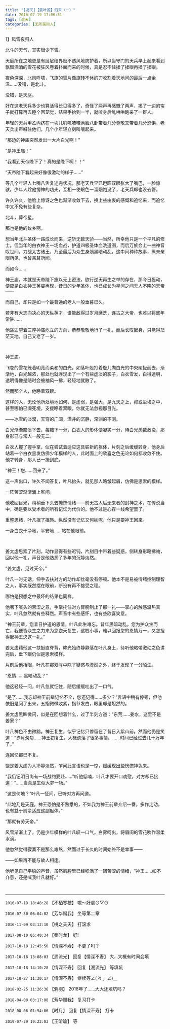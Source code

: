 ```yaml
---
title: "[遮天]【姜叶姜】归来（一）"
date: 2016-07-19 17:06:51
tags: [遮天]
categories: [无所属同人]
---
```


<p dir="ltr"  >1】风雪夜归人</p> 


<p dir="ltr"  >北斗的天气，其实很少下雪。</p> 
<p dir="ltr"  >天庭所在之地更是有层层结界密不透风地防护着，所以当守门的天兵早上起来看到飘飘洒洒的雪花被狂风卷着扑面而来的时候，真是忍不住揉了揉眼再揉了揉眼。</p> 
<p dir="ltr"  >夜色深深，北风呼啸，飞旋的雪片像旋转不休的刀收割着天地间的最后一点余温……没错，是北斗。</p> 
<p dir="ltr"  >没错，是天庭。</p> 
<p dir="ltr"  >好在这老天兵多少也算活得长见得多了，奇怪了两声再感慨了两声，揭了一边的帘子就打算再去睡个回笼觉，结果手抬到一半，就听身后乱哄哄跑来了一群人。</p> 
<p dir="ltr"  >年轻的天兵甲乙丙挤在一块儿叽叽喳喳满脸八卦带着几分尊敬又带着几分恐惧，老天兵出声喊住他们，几个小年轻立刻叫嚷起来。</p> 
<p dir="ltr"  >“那边的神庙突然发出一大片白光啊！”</p> 
<p dir="ltr"  >“是神王庙！”</p> 
<p dir="ltr"  >“我看到天帝陛下了！真的是陛下啊！！”</p> 
<p dir="ltr"  >“天帝陛下看起来好像很激动的样子……”</p> 
<p dir="ltr"  >等几个年轻人七嘴八舌复述完状况，那老天兵早已瞪圆双眼张大了嘴巴，一脸惊骇。少年人趁他愣神的功夫，互相一使眼色一溜烟跑没了，老天兵却也没去管。</p> 
<p dir="ltr"  >许久许久，他脸上惊讶之色也渐渐收敛下去，换上些由衷的感慨和追忆来，而追忆中又不免有些复杂。</p> 
<p dir="ltr"  >北斗，葬帝星。</p> 
<p dir="ltr"  >那也是他的故乡啊。</p> 
<p dir="ltr"  >想当年北斗圣体一路成长而来，逆斩无数天骄——当然，所幸他只是一个平凡的修士。但当年的白衣神王一场血战，护道四极圣体血洗道图，而后万族会上一曲神音叹世间，力战太古诸王，乃至最后为众生身殒黑暗动乱，这中间种种故事，纵未亲眼所见，也曾亲耳所闻。</p> 
<p dir="ltr"  >而如今……</p> 
<p dir="ltr"  >神王庙，本就是天帝陛下施以无上密法，欲行逆天再生之举的存在，那今日轰动，便应是白衣神王英姿再现，昔日的少年圣体，也已成长为星河之间无人不晓的天帝——</p> 
<p dir="ltr"  >而自己，却只是如一个最普通的老人一般垂暮已久。</p> 
<p dir="ltr"  >若非有大志向决心的天纵英才，谁能敌得过岁月磨洗，连古之大帝，也难以将盛年常驻……</p> 
<p dir="ltr"  >他遥遥望着三座神庙屹立的方向，恭恭敬敬地行了一礼，而后长叹起身，只觉得茫茫天地，自己又老了一岁。</p> 
<p dir="ltr"  >&nbsp;</p> 
<p dir="ltr"  >神王庙。</p> 
<p dir="ltr"  >飞卷的雪花笼着明亮而柔和的白光，如落叶般打着旋儿向白光的中央聚拢而去，渐渐地，白光越浓，那处也就浮现出了一个有些虚淡的影子，白衣雪发，白得透明，透明得像是随时会被袖风一拂，轻轻地就散了。</p> 
<p dir="ltr"  >然而那个人，他睁着双眼。</p> 
<p dir="ltr"  >这样的人，无论他所处境地如何，是虚弱，是强大，是九天之上，抑或尘埃之中，甚至哪怕已濒死境，支援睁着双眼，你就无法忽视那目光。</p> 
<p dir="ltr"  >——冰雪的淡漠，天穹的广阔，潭井的沉静，深渊的不测。</p> 
<p dir="ltr"  >白光渐渐黯淡下去，每黯下一分，白衣人的形体便凝实一分，待白光悉数敛没，那身影已与常人一般无二。</p> 
<p dir="ltr"  >白衣人握了握手掌，似在尝试着适应这具崭新的躯体，片刻之后缓缓转身，他身后站着一个白衣黑发仿佛少年模样的人，此时面上的欣喜之色无论如何都收敛不住。他才转身，那人已一揖到底。</p> 
<p dir="ltr"  >“神王！您……回来了。”</p> 
<p dir="ltr"  >这一声出口，许久不闻答复，叶凡抬头，就见那人略皱起眉，仿佛是思索的模样。</p> 
<p dir="ltr"  >一阵苦涩渐渐涌上喉间。</p> 
<p dir="ltr"  >他收回目光，稍稍垂下头去掩饰情绪——前无古人后无来者的封神之术，在传说当中，确是要以受术者的所有记忆为代价的。他不过是心存一线希望罢了。</p> 
<p dir="ltr"  >重整思绪，叶凡抿了抿唇。纵然没有记忆又何妨呢，他只是要神王回来。</p> 
<p dir="ltr"  >一身白衣干净地，平安地……站在他眼前。</p> 
<p dir="ltr"  >&nbsp;</p> 
<p dir="ltr"  >姜太虚思索了片刻，动作显得有些迟钝，片刻目中带着些疑惑，侧转身形略拂袖，回以他一礼，声音是他熟悉了多年的沉静淡然。</p> 
<p dir="ltr"  >“姜太虚，见过天帝。”</p> 
<p dir="ltr"  >叶凡一时无话，伸手去扶对方的动作却丝毫没有停顿。他本不是易被情绪控制理智之人，事实既然摆在眼前，断没有再不接受之理。</p> 
<p dir="ltr"  >哪怕是预想之中最坏的结果也同样。</p> 
<p dir="ltr"  >他咽下喉头的苦涩之意，手掌托住对方臂膀制止了那一礼——掌心的触感温热真实，叶凡忽然就有些释然。声音中有些感怀，也有些欣喜笑意。</p> 
<p dir="ltr"  >“神王前辈，您昔日护道的恩情，叶凡此生难忘。昔年黑暗动乱，您为护众生而亡，我便皆众生之力来为您逆天复生，这桩小事，难以回报您的恩情万一，又怎担得起神王您这一礼。”</p> 
<p dir="ltr"  >姜太虚藉他这一扶挺直脊背，眸光始终静静落在叶凡身上，待听他略带激动之色讲完后，垂下眼仍似是思索模样。</p> 
<p dir="ltr"  >片刻后他抬眼，叶凡在那双眸中除了疑惑与漠然之外，终于发现了一分陌生。</p> 
<p dir="ltr"  >“恩情……黑暗动乱？”</p> 
<p dir="ltr"  >他这轻轻一问，叶凡忽就怔住，随后缓缓吐出了一口气。</p> 
<p dir="ltr"  >“是了……我忘却神王前辈记忆不全，您还记得……多少？”言语中稍有停顿，但他依旧是问了出来，五指微微收紧，指节发白，眼里却是坦然的。</p> 
<p dir="ltr"  >姜太虚黑眸微闪，似是在回想着什么，过了半刻方道：“东荒……姜水，这里不是姜家？”</p> 
<p dir="ltr"  >叶凡神色不由微黯。神王复生，似乎记忆只停留在了昔日入紫山前。然而他仍是笑道：“岁月匆匆……神王初复生，大概遗落了很多事情。……时间已经过去几十万年了。”</p> 
<p dir="ltr"  >连回忆都已不复。</p> 
<p dir="ltr"  >饶是姜太虚为人冷静淡然，乍闻此言语也是一惊，缓缓现出些恍惚神色来。</p> 
<p dir="ltr"  >“我仍记明日尚有一场战约要赴……”听他低喃，叶凡才要开口劝慰，对方却已接道：”……当真是生似大梦一场。”</p> 
<p dir="ltr"  >“这是何地？”叶凡一怔间，已听对方再问道。</p> 
<p dir="ltr"  >“此地乃是天庭。神王恐怕是不熟悉的，不如我为神王前辈介绍一番。多作走动，也有益于前辈适应这副躯体。”</p> 
<p dir="ltr"  >“那就有劳天帝。”</p> 
<p dir="ltr"  >风雪渐渐止了，仍是少年模样的叶凡叹一口气，白雾呵出，将眉间的雪花吹作温柔水滴。</p> 
<p dir="ltr"  >他忽然觉得寂寞不是那么难熬，然而过于长久的时间始终不是幸事——</p> 
<p dir="ltr"  >——如果再不能与故人相逢。</p> 
<p dir="ltr"  >他听见自己平稳的声音，虽然胸膛里已经积满了一团苦涩的情绪，“神王……如不介意，还是喊我叶凡就好。”</p> 
<p dir="ltr"  >&nbsp;</p>

<!-- more -->

---

`2016-07-19 18:48:28` 【不栖寒枝】 噫～好虐⊙▽⊙

`2016-07-30 06:04:02` 【芳华赠我】 坐等第二章

`2016-11-09 03:12:10` 【桃之夭夭】 打滚求

`2017-08-10 05:40:34` 【秦时龙】 好!

`2017-10-18 12:45:50` 【情深不寿】 不更了吗？

`2017-10-18 13:08:03` 【溯流光】 回复【情深不寿】 大…大概有时间会填

`2017-10-18 14:10:28` 【情深不寿】 回复【溯流光】 等填坑

`2017-10-27 11:30:17` 【情深不寿】 继续等∠( ᐛ 」∠)＿

`2018-02-25 11:26:36` 【鸦羽】 2018年了……大大还填坑吗？

`2018-04-08 03:17:08` 【芳华赠我】 复习打卡

`2018-08-06 01:54:06` 【时月】 回复【情深不寿】 打卡

`2019-07-29 19:22:03` 【王昕瑜】 等
